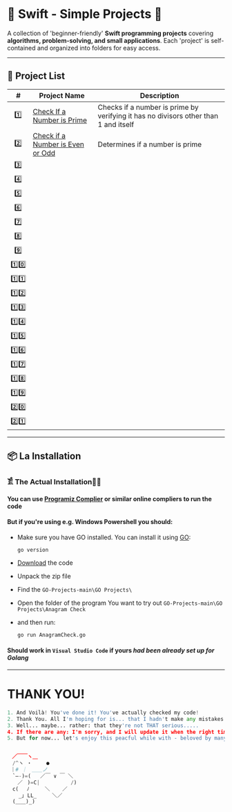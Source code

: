 # 📌 Swift - Simple Projects 🚀  

A collection of 'beginner-friendly' **Swift programming projects** covering **algorithms, problem-solving, and small applications**. Each 'project' is self-contained and organized into folders for easy access.  

---

## 📂 Project List  

| #  | Project Name               | Description |
|----|----------------------------|-------------|
|‎  ‎ 1️⃣ |[Check If a Number is Prime](https://github.com/JakubStachh/Swift-Projects/tree/main/Swift%20Projects/Check%20If%20a%20Number%20is%20Prime)|Checks if a number is prime by verifying it has no divisors other than 1 and itself|
|‎  ‎ 2️⃣ |[Check if a Number is Even or Odd]()| Determines if a number is prime |
|‎‎‎  ‎ 3️⃣ |[]()| |
|‎  ‎ 4️⃣ |[]()| |
|‎  ‎ 5️⃣ |[]()| |
|‎  ‎ 6️⃣ |[]()| |
|‎  ‎ 7️⃣ |[]()|
|‎  ‎ 8️⃣ |[]()|
|‎  ‎ 9️⃣ |[]()|
| 1️⃣0️⃣ |[]()|
| 1️⃣1️⃣ |[]()|
| 1️⃣2️⃣ |[]()|
| 1️⃣3️⃣ |[]()|
| 1️⃣4️⃣ |[]()|
| 1️⃣5️⃣ |[]()|
| 1️⃣6️⃣ |[]()|
| 1️⃣7️⃣ |[]()|
| 1️⃣8️⃣ |[]()|
| 1️⃣9️⃣ |[]()|
| 2️⃣0️⃣ |[]()|
| 2️⃣1️⃣ |[]()|


---

## 📦 La Installation

### 𓀃 The Actual Installation🤌🤌

#### You can use [Programiz Complier](https://www.programiz.com/swift/online-compiler/) or similar online compliers to run the code

#### But if you're using e.g. Windows Powershell you should:

- Make sure you have GO installed. You can install it using [GO](https://go.dev/doc/install):

  ```
  go version
  ```
  
- [Download](https://github.com/JakubStachh/GO-Projects/archive/refs/heads/main.zip) the code
- Unpack the zip file
- Find the `GO-Projects-main\GO Projects\`
- Open the folder of the program You want to try out `GO-Projects-main\GO Projects\Anagram Check`
- and then run:
  
  ```sh
  go run AnagramCheck.go
  ```
#### Should work in `Visual Studio Code` if yours *had been already set up for Golang*

---

# THANK YOU!
```python
1. And Voilà! You've done it! You've actually checked my code! 
2. Thank You. All I'm hoping for is... that I hadn't make any mistakes.
3. Well... maybe... rather: that they're not THAT serious.....
4. If there are any: I'm sorry, and I will update it when the right time comes.... 
5. But for now... let's enjoy this peacful while with - beloved by many - EL SNOOPY!!!


ㅤ／￣￣ヽ＿
　/^ヽ ・   　●
 ｜# ｜　＿＿ノ
　`―-)=(   ／￣ ∨ ￣ ＼
　　／ㅤ)=C|          /)
　c(　 ﾉ     ＼    ／
　  _｣ LL_     ＼／
　(＿＿)_)
```

